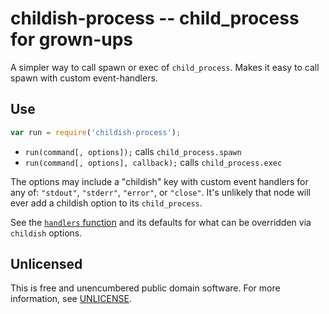 # childish-process -- child_process for grown-ups

A simpler way to call spawn or exec of `child_process`.
Makes it easy to call spawn with custom event-handlers.

## Use

```javascript
var run = require('childish-process');
```

- `run(command[, options]);` calls `child_process.spawn`
- `run(command[, options], callback);` calls `child_process.exec`

The options may include a "childish" key with custom event handlers for any of:
`"stdout"`, `"stderr"`, `"error"`, or `"close"`.
It's unlikely that node will ever add a childish option to its `child_process`.

See the [`handlers` function](https://github.com/orlin/childish-process/blob/active/index.coffee)
and its defaults for what can be overridden via `childish` options.

## Unlicensed

This is free and unencumbered public domain software.
For more information, see [UNLICENSE](http://unlicense.org).
